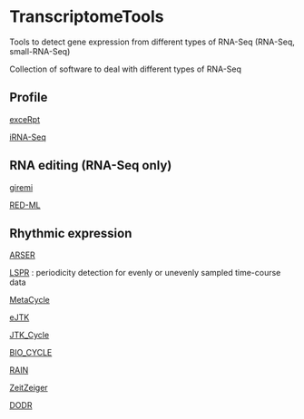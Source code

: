 # TranscriptomeTools
Tools to detect gene expression from different types of RNA-Seq (RNA-Seq, small-RNA-Seq)

Collection of software to deal with different types of RNA-Seq

## Profile
[exceRpt](https://rkitchen.github.io/exceRpt/) 

[iRNA-Seq](http://www.sdu.dk/en/om_sdu/institutter_centre/bmb_biokemi_og_molekylaer_biologi/forskning/forskningsgrupper/functionalgenomics/tools) 

## RNA editing (RNA-Seq only)
[giremi](https://github.com/zhqingit/giremi)

[RED-ML](https://github.com/BGIRED/RED-ML)

## Rhythmic expression
[ARSER](https://github.com/cauyrd/ARSER) 

[LSPR](https://github.com/cauyrd/LSPR) : periodicity detection for evenly or unevenly sampled time-course data

[MetaCycle](https://github.com/gangwug/MetaCycle) 

[eJTK](https://github.com/alanlhutchison/empirical-JTK_CYCLE-with-asymmetry) 

[JTK_Cycle](http://www.openwetware.org/wiki/HughesLab:JTK_Cycle) 

[BIO_CYCLE](http://circadiomics.ics.uci.edu/?biocycle=true)

[RAIN](https://www.bioconductor.org/packages/release/bioc/html/rain.html)

[ZeitZeiger](https://github.com/jakejh/zeitzeiger)

[DODR](https://cran.r-project.org/web/packages/DODR/index.html)

